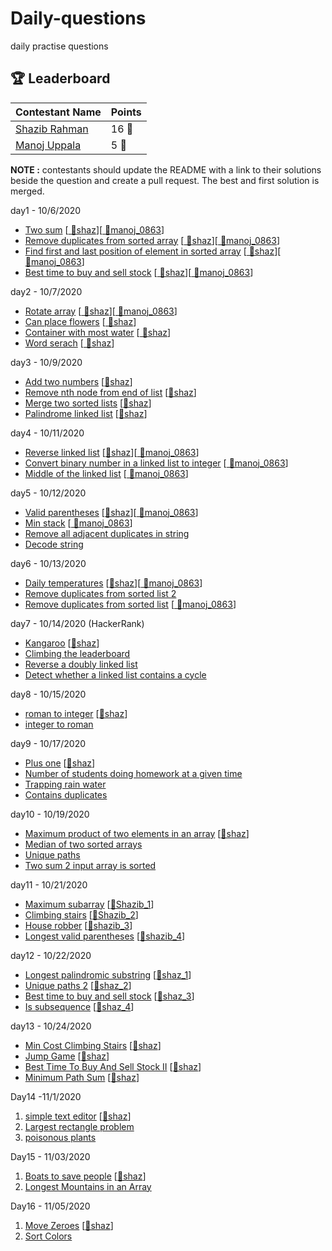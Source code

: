# Daily-questions

daily practise questions

[//]: # "This section should only be updated by the owners of the organization."

## 🏆 Leaderboard

| Contestant Name                                | Points |
| ---------------------------------------------- | ------ |
| [Shazib Rahman](https://github.com/shazx06)    | 16 🏅  |
| [Manoj Uppala](https://github.com/manojuppala) | 5 🏅   |

**NOTE :** contestants should update the README with a link to their solutions beside the question and create a pull request. The best and first solution is merged.

day1 - 10/6/2020

- [Two sum](https://leetcode.com/problems/two-sum/) [[ 🔵shaz](https://github.com/shazx06/cp/blob/main/6oct/1.py)][[ 🔴manoj_0863](https://github.com/manojuppala/LeetCode-solutions/blob/main/Arrays/Easy/1.%20Two%20sum.java)]
- [Remove duplicates from sorted array](https://leetcode.com/problems/remove-duplicates-from-sorted-array/) [[ 🔵shaz](https://github.com/shazx06/cp/blob/main/6oct/2.py)][[ 🔴manoj_0863](https://github.com/manojuppala/LeetCode-solutions/blob/main/Arrays/Easy/26.%20Remove%20Duplicates%20from%20Sorted%20Array.java)]
- [Find first and last position of element in sorted array](https://leetcode.com/problems/find-first-and-last-position-of-element-in-sorted-array/) [[ 🔵shaz](https://github.com/shazx06/cp/blob/main/6oct/3.py)][[ 🔴manoj_0863](https://github.com/manojuppala/LeetCode-solutions/blob/main/Arrays/Medium/34.%20Find%20First%20and%20Last%20Position%20of%20Element%20in%20Sorted%20Array.java)]
- [Best time to buy and sell stock](https://leetcode.com/problems/best-time-to-buy-and-sell-stock/) [[ 🔵shaz](https://github.com/shazx06/cp/blob/main/6oct/4.py)][[ 🔴manoj_0863](https://github.com/manojuppala/LeetCode-solutions/blob/main/Arrays/Easy/121.%20Best%20Time%20to%20Buy%20and%20Sell%20Stock.java)]

day2 - 10/7/2020

- [Rotate array](https://leetcode.com/problems/rotate-array/) [[ 🔵shaz](https://github.com/shazx06/cp/blob/main/7oct/1.py)][[ 🔴manoj_0863](https://github.com/manojuppala/LeetCode-solutions/blob/main/Arrays/Easy/189.%20Rotate%20Array.cpp)]
- [Can place flowers](https://leetcode.com/problems/can-place-flowers/) [[ 🔵shaz](https://github.com/shazx06/cp/blob/main/7oct/2.py)]
- [Container with most water](https://leetcode.com/problems/container-with-most-water/) [[ 🔵shaz](https://github.com/shazx06/cp/blob/main/7oct/3.py)]
- [Word serach](https://leetcode.com/problems/word-search/) [[ 🔵shaz](https://github.com/shazx06/cp/blob/main/7oct/4.py)]

day3 - 10/9/2020

- [Add two numbers](https://leetcode.com/problems/add-two-numbers/) [[🔵shaz](https://github.com/shazx06/cp/blob/main/9oct/1.py)]
- [Remove nth node from end of list](https://leetcode.com/problems/remove-nth-node-from-end-of-list/) [[🔵shaz](https://github.com/shazx06/cp/blob/main/9oct/2.py)]
- [Merge two sorted lists](https://leetcode.com/problems/merge-two-sorted-lists/) [[🔵shaz](https://github.com/shazx06/cp/blob/main/9oct/3.py)]
- [Palindrome linked list](https://leetcode.com/problems/palindrome-linked-list/) [[🔵shaz](https://github.com/shazx06/cp/blob/main/9oct/4.py)]

day4 - 10/11/2020

- [Reverse linked list](https://leetcode.com/problems/reverse-linked-list/) [[🔵shaz](https://github.com/shazx06/cp/blob/main/11oct/README.md)][[ 🔴manoj_0863](https://github.com/manojuppala/LeetCode-solutions/blob/main/Linkedlist/Easy/206.%20Reverse%20Linked%20List.cpp)]
- [Convert binary number in a linked list to integer](https://leetcode.com/problems/convert-binary-number-in-a-linked-list-to-integer/) [[ 🔴manoj_0863](https://github.com/manojuppala/LeetCode-solutions/blob/main/Linkedlist/Easy/1290.%20Convert%20Binary%20Number%20in%20a%20Linked%20List%20to%20Integer.cpp)]
- [Middle of the linked list](https://leetcode.com/problems/middle-of-the-linked-list/) [[ 🔴manoj_0863](https://github.com/manojuppala/LeetCode-solutions/blob/main/Linkedlist/Easy/876.%20Middle%20of%20the%20Linked%20List.cpp)]

day5 - 10/12/2020

- [Valid parentheses](https://leetcode.com/problems/valid-parentheses/) [[🔵shaz](https://github.com/shazx06/cp/blob/main/12oct/README.md)][[ 🔴manoj_0863](https://github.com/manojuppala/LeetCode-solutions/blob/main/Stack/Easy/20.%20Valid%20Parentheses.cpp)]
- [Min stack](https://leetcode.com/problems/min-stack/) [[ 🔴manoj_0863](https://github.com/manojuppala/LeetCode-solutions/blob/main/Stack/Easy/155.%20Min%20Stack.cpp)]
- [Remove all adjacent duplicates in string](https://leetcode.com/problems/remove-all-adjacent-duplicates-in-string/)
- [Decode string](https://leetcode.com/problems/decode-string/)

day6 - 10/13/2020

- [Daily temperatures](https://leetcode.com/problems/daily-temperatures/) [[🔵shaz](https://github.com/shazx06/cp/blob/main/13oct/README.md)][[ 🔴manoj_0863](https://github.com/manojuppala/LeetCode-solutions/blob/main/Stack/Medium/739.%20Daily%20Temperatures.cpp)]
- [Remove duplicates from sorted list 2](https://leetcode.com/problems/remove-duplicates-from-sorted-list-ii/)
- [Remove duplicates from sorted list](https://leetcode.com/problems/remove-duplicates-from-sorted-list/) [[ 🔴manoj_0863](https://github.com/manojuppala/LeetCode-solutions/blob/main/Linkedlist/Easy/83.%20Remove%20Duplicates%20from%20Sorted%20List.cpp)]

day7 - 10/14/2020 (HackerRank)

- [Kangaroo](https://www.hackerrank.com/challenges/kangaroo/problem) [[🔵shaz](https://github.com/shazx06/cp/blob/main/14oct/README.md)]
- [Climbing the leaderboard](https://www.hackerrank.com/challenges/climbing-the-leaderboard/problem)
- [Reverse a doubly linked list](https://www.hackerrank.com/challenges/reverse-a-doubly-linked-list/problem)
- [Detect whether a linked list contains a cycle](https://www.hackerrank.com/challenges/detect-whether-a-linked-list-contains-a-cycle/problem)

day8 - 10/15/2020

- [roman to integer](https://leetcode.com/problems/roman-to-integer/) [[🔵shaz](https://github.com/shazx06/cp/edit/main/15oct/README.md)]
- [integer to roman](https://leetcode.com/problems/integer-to-roman/description/)

day9 - 10/17/2020

- [Plus one](https://leetcode.com/problems/plus-one/) [[🔵shaz](https://github.com/shazx06/cp/blob/main/17oct/README.md)]
- [Number of students doing homework at a given time](https://leetcode.com/problems/number-of-students-doing-homework-at-a-given-time/)
- [Trapping rain water](https://leetcode.com/problems/trapping-rain-water)
- [Contains duplicates](https://leetcode.com/problems/contains-duplicate)

day10 - 10/19/2020

- [Maximum product of two elements in an array](https://leetcode.com/problems/maximum-product-of-two-elements-in-an-array) [[🔵shaz](https://github.com/shazx06/cp/blob/main/19oct/README.md)]
- [Median of two sorted arrays](https://leetcode.com/problems/median-of-two-sorted-arrays/)
- [Unique paths](https://leetcode.com/problems/unique-paths/)
- [Two sum 2 input array is sorted](https://leetcode.com/problems/two-sum-ii-input-array-is-sorted/)

day11 - 10/21/2020

- [Maximum subarray](https://leetcode.com/problems/maximum-subarray/) [[🔵Shazib_1](https://github.com/shazx06/cp/blob/main/21oct/1.py)]
- [Climbing stairs](https://leetcode.com/problems/climbing-stairs/) [[🔵Shazib_2](https://github.com/shazx06/cp/blob/main/21oct/2.py)]
- [House robber](https://leetcode.com/problems/house-robber/) [[🔵shazib_3](https://github.com/shazx06/cp/blob/main/21oct/3.py)]
- [Longest valid parentheses](https://leetcode.com/problems/longest-valid-parentheses/) [[🔵shazib_4](https://github.com/shazx06/cp/blob/main/21oct/4.py)]

day12 - 10/22/2020

- [Longest palindromic substring](https://leetcode.com/problems/longest-palindromic-substring/) [[🔵shaz_1](https://github.com/shazx06/cp/blob/main/22oct/1.py)]
- [Unique paths 2](https://leetcode.com/problems/unique-paths-ii/) [[🔵shaz_2](https://github.com/shazx06/cp/blob/main/22oct/2.py)]
- [Best time to buy and sell stock](https://leetcode.com/problems/best-time-to-buy-and-sell-stock/) [[🔵shaz_3](https://github.com/shazx06/cp/blob/main/22oct/3.py)]
- [Is subsequence](https://leetcode.com/problems/is-subsequence/) [[🔵shaz_4](https://github.com/shazx06/cp/blob/main/22oct/4.py)]

day13 - 10/24/2020

- [Min Cost Climbing Stairs](https://leetcode.com/problems/min-cost-climbing-stairs/description/) [[🔵shaz](https://github.com/shazx06/cp/blob/main/24oct/1_min_cost_climbing_stairs.py)]
- [Jump Game](https://leetcode.com/problems/jump-game/submissions/1) [[🔵shaz](https://github.com/shazx06/cp/blob/main/24oct/2_jump_game.py)]
- [Best Time To Buy And Sell Stock II](https://leetcode.com/problems/best-time-to-buy-and-sell-stock-ii/) [[🔵shaz](https://github.com/shazx06/cp/blob/main/24oct/3_buy_sell_stock_2.py)]
- [Minimum Path Sum](https://leetcode.com/problems/minimum-path-sum/) [[🔵shaz](https://github.com/shazx06/cp/blob/main/24oct/4_minimun_path_sum.py)]

Day14 -11/1/2020

1. [simple text editor](https://www.hackerrank.com/challenges/simple-text-editor/problem) [[🔵shaz](https://github.com/shazx06/cp/tree/main/1nov)]
2. [Largest rectangle problem](https://www.hackerrank.com/challenges/largest-rectangle/problem)
3. [poisonous plants](https://www.hackerrank.com/challenges/poisonous-plants/problem)

Day15 - 11/03/2020

1. [Boats to save people](https://leetcode.com/problems/boats-to-save-people/) [[🔵shaz](https://github.com/shazx06/cp/tree/main/Nov3)]
2. [Longest Mountains in an Array](https://leetcode.com/problems/longest-mountain-in-array/)

Day16 - 11/05/2020

1. [Move Zeroes](https://leetcode.com/problems/move-zeroes/) [[🔵shaz](https://github.com/shazx06/cp/tree/main/Nov5)]
2. [Sort Colors](https://leetcode.com/problems/sort-colors/submissions/)
